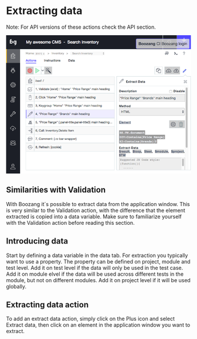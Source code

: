 Extracting data
============

Note: For API versions of these actions check the API section. 


![example image](../images/action-extract.png "An exemplary image")

Similarities with Validation
---------------
With Boozang it´s possible to extract data from the application window. This is very similar to the Validation action, with the difference that the element extracted is copied into a data variable. Make sure to familiarize yourself with the Validation action before reading this section. 

Introducing data
----------------
Start by defining a data variable in the data tab. For extraction you typically want to use a property. The property can be defined on project, module and test level. Add it on test level if the data will only be used in the test case. Add it on module elvel if the data will be used across different tests in the module, but not on different modules. Add it on project level if it will be used globally. 

Extracting data action
----------------------
To add an extract data action, simply click on the Plus icon and select Extract data, then click on an element in the application window you want to extract. 
